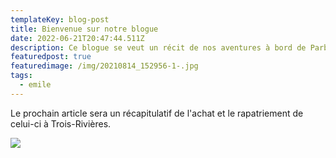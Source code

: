 ```yaml
---
templateKey: blog-post
title: Bienvenue sur notre blogue
date: 2022-06-21T20:47:44.511Z
description: Ce blogue se veut un récit de nos aventures à bord de Parbleu.
featuredpost: true
featuredimage: /img/20210814_152956-1-.jpg
tags:
  - emile
---
```

Le prochain article sera un récapitulatif de l'achat et le rapatriement de celui-ci à Trois-Rivières.

![](/img/20210823_141905-1-.jpg)